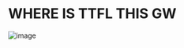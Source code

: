 # WHERE IS TTFL THIS GW

![image](https://i.pinimg.com/originals/ea/fe/9e/eafe9e27a780e59b492abffcaaf8d57b.jpg)
